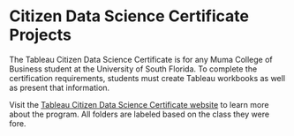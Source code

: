 # Citizen Data Science Certificate Projects
The Tableau Citizen Data Science Certificate is for any Muma College of Business student at the University of South Florida. To complete the certification requirements, students must create Tableau workbooks as well as present that information.

Visit the [Tableau Citizen Data Science Certificate website](https://www.usf.edu/business/centers/analytics-creativity/tableau-citizen-data-science-certificate.aspx) to learn more about the program. All folders are labeled based on the class they were fore.

